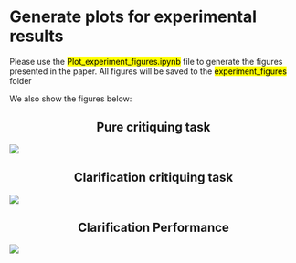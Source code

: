 <h1>Generate plots for experimental results</h1>

Please use the <mark>Plot_experiment_figures.ipynb</mark> file to generate the figures presented in the paper. 
All figures will be saved to the <mark>experiment_figures</mark> folder

We also show the figures below:

<h2 align='center'>Pure critiquing task</h2>

<img src='https://user-images.githubusercontent.com/25269600/167068820-659086a4-2ecc-4e37-a4f6-2f1ce771fbb4.png'></img>


<h2 align='center'>Clarification critiquing task</h2>

<img src='https://user-images.githubusercontent.com/25269600/167069219-a6e61c4b-71dd-4f35-8c35-01ddd41b9f21.png'></img>


<h2 align='center'>Clarification Performance</h2>

<img src='https://user-images.githubusercontent.com/25269600/167069344-d4d27f53-20f2-4fae-9431-dc10c5f96158.png'></img>
